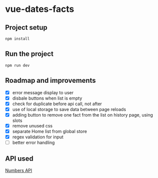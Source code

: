# vue-dates-facts

## Project setup

```
npm install
```

## Run the project

```
npm run dev
```

## Roadmap and improvements

- [x] error message display to user
- [x] disbale buttons when list is empty
- [x] check for duplicate before api call, not after
- [x] use of local storage to save data between page reloads
- [x] adding button to remove one fact from the list on history page, using slots
- [x] remove unused css
- [x] separate Home list from global store
- [x] regex validation for input
- [ ] better error handling

## API used

[Numbers API](http://numbersapi.com/)

